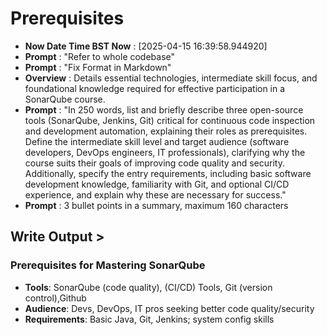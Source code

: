 # Prerequisites

- **Now Date Time BST Now** : [2025-04-15 16:39:58.944920]
- **Prompt** :  "Refer to whole codebase"
- **Prompt** : "Fix Format in Markdown"
- **Overview** : Details essential technologies, intermediate skill focus, and foundational knowledge required for effective participation in a SonarQube course.
- **Prompt** : "In 250 words, list and briefly describe three open-source tools (SonarQube, Jenkins, Git) critical for continuous code inspection and development automation, explaining their roles as prerequisites. Define the intermediate skill level and target audience (software developers, DevOps engineers, IT professionals), clarifying why the course suits their goals of improving code quality and security. Additionally, specify the entry requirements, including basic software development knowledge, familiarity with Git, and optional CI/CD experience, and explain why these are necessary for success."
- **Prompt** : 3 bullet points in a summary, maximum 160 characters

## Write Output >

### Prerequisites for Mastering SonarQube

- **Tools**: SonarQube (code quality), (CI/CD) Tools, Git (version control),Github  
- **Audience**: Devs, DevOps, IT pros seeking better code quality/security  
- **Requirements**: Basic Java, Git, Jenkins; system config skills  
